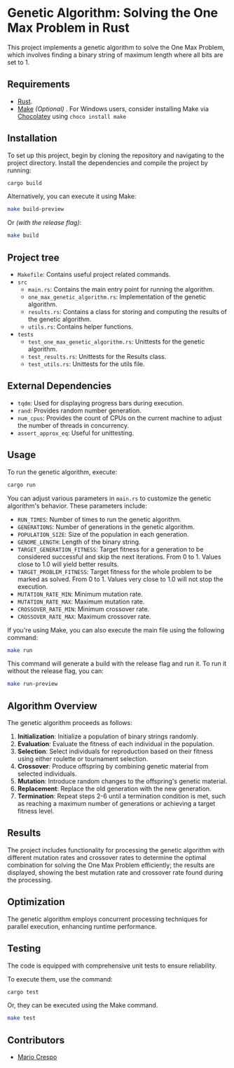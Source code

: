 
# Genetic Algorithm: Solving the One Max Problem in Rust

This project implements a genetic algorithm to solve the One Max Problem, which involves finding a binary string of maximum length where all bits are set to 1.

## Requirements
- [Rust](https://www.rust-lang.org/tools/install).
- [Make](https://www.gnu.org/software/make/) *(Optional)* . For Windows users, consider installing Make via [Chocolatey](https://chocolatey.org/install) using  `choco install make `


## Installation

To set up this project, begin by cloning the repository and navigating to the project directory. Install the dependencies and compile the project by running:
```bash
cargo build
```
Alternatively, you can execute it using Make:
```bash
make build-preview
```
Or *(with the release flag)*:
```bash
make build
```

## Project tree
- `Makefile`: Contains useful project related commands.
- `src`
    - `main.rs`: Contains the main entry point for running the algorithm.
    - `one_max_genetic_algorithm.rs`: Implementation of the genetic algorithm.
    - `results.rs`: Contains a class for storing and computing the results of the genetic algorithm.
    - `utils.rs`: Contains helper functions.
- `tests`
    - `test_one_max_genetic_algorithm.rs`: Unittests for the genetic algorithm.
    - `test_results.rs`: Unittests for the Results class.
    - `test_utils.rs`: Unittests for the utils file.

## External Dependencies
- `tqdm`: Used for displaying progress bars during execution.
- `rand`: Provides random number generation.
- `num_cpus`: Provides the count of CPUs on the current machine to adjust the number of threads in concurrency.
- `assert_approx_eq`: Useful for unittesting.

## Usage
To run the genetic algorithm, execute:
```bash
cargo run
```
You can adjust various parameters in `main.rs` to customize the genetic algorithm's behavior. These parameters include:

- `RUN_TIMES`: Number of times to run the genetic algorithm.
- `GENERATIONS`: Number of generations in the genetic algorithm.
- `POPULATION_SIZE`: Size of the population in each generation.
- `GENOME_LENGTH`: Length of the binary string.
- `TARGET_GENERATION_FITNESS`: Target fitness for a generation to be considered successful and skip the next iterations. From 0 to 1. Values close to 1.0 will yield better results.
- `TARGET_PROBLEM_FITNESS`: Target fitness for the whole problem to be marked as solved. From 0 to 1. Values very close to 1.0 will not stop the execution.
- `MUTATION_RATE_MIN`: Minimum mutation rate.
- `MUTATION_RATE_MAX`: Maximum mutation rate.
- `CROSSOVER_RATE_MIN`: Minimum crossover rate.
- `CROSSOVER_RATE_MAX`: Maximum crossover rate.

If you're using Make, you can also execute the main file using the following command:

```bash
make run
```
This command will generate a build with the release flag and run it. To run it without the release flag, you can:
```bash
make run-preview
```

## Algorithm Overview
The genetic algorithm proceeds as follows:

1. **Initialization**: Initialize a population of binary strings randomly.
2. **Evaluation**: Evaluate the fitness of each individual in the population.
3. **Selection**: Select individuals for reproduction based on their fitness using either roulette or tournament selection.
4. **Crossover**: Produce offspring by combining genetic material from selected individuals.
5. **Mutation**: Introduce random changes to the offspring's genetic material.
6. **Replacement**: Replace the old generation with the new generation.
7. **Termination**: Repeat steps 2-6 until a termination condition is met, such as reaching a maximum number of generations or achieving a target fitness level.

## Results
The project includes functionality for processing the genetic algorithm with different mutation rates and crossover rates to determine the optimal combination for solving the One Max Problem efficiently; the results are displayed, showing the best mutation rate and crossover rate found during the processing.

## Optimization
The genetic algorithm employs concurrent processing techniques for parallel execution, enhancing runtime performance.

## Testing
The code is equipped with comprehensive unit tests to ensure reliability.

To execute them, use the command:
```bash
cargo test
```
Or, they can be executed using the Make command.
```bash
make test
```

## Contributors

- [Mario Crespo](https://github.com/mcrespoae)

